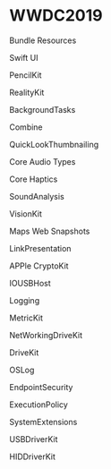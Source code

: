 # WWDC2019

Bundle Resources

Swift UI

PencilKit

RealityKit

BackgroundTasks

Combine

QuickLookThumbnailing

Core Audio Types

Core Haptics

SoundAnalysis

VisionKit

Maps Web Snapshots

LinkPresentation

APPle CryptoKit

IOUSBHost

Logging

MetricKit

NetWorkingDriveKit

DriveKit

OSLog

EndpointSecurity

ExecutionPolicy

SystemExtensions

USBDriverKit

HIDDriverKit
